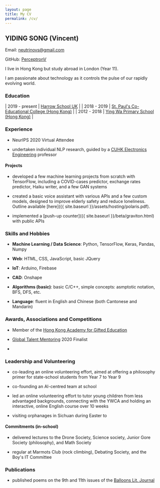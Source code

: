 ```yaml
---
layout: page
title: My CV
permalink: /cv/
---
```



##  YIDING SONG (Vincent)

Email: [neutrinovs@gmail.com](mailto:neutrinovs@gmail.com)

GitHub: [PerceptronV](https://github.com/PerceptronV/)

I live in Hong Kong but study abroad in London (Year 11).

I am passionate about technology as it controls the pulse of our rapidly evolving world.


### Education

| 2019 - present | [Harrow School UK](https://www.harrowschool.org.uk/) |
| 2018 - 2019 | [St. Paul's Co-Educational College (Hong Kong)](https://www.spcc.edu.hk/) |
| 2012 - 2018 | [Ying Wa Primary School (Hong Kong)](https://www.yingwaps.edu.hk/) |


### Experience

* NeurIPS 2020 Virtual Attendee

* undertaken individual NLP research, guided by a [CUHK Electronics Engineering](http://www.ee.cuhk.edu.hk/en-gb/) professor


#### Projects

* developed a few machine learning projects from scratch with TensorFlow, including a COVID-cases predictor, exchange rates predictor, Haiku writer, and a few GAN systems

* created a basic voice assistant with various APIs and a few custom models, designed to improve elderly safety and reduce loneliness. Outline available [here]({{ site.baseurl }}/assets/hosting/polaris.pdf).

* implemented a [push-up counter]({{ site.baseurl }}/beta/graviton.html) with public APIs


### Skills and Hobbies

* __Machine Learning / Data Science__: Python, TensorFlow, Keras, Pandas, Numpy

* __Web__: HTML, CSS, JavaScript, basic JQuery

* __IoT__: Arduino, Firebase

* __CAD__: Onshape

* __Algorithms (basic)__: basic C/C++, simple concepts: asmptotic notation, BFS, DFS, etc.

* __Language__: fluent in English and Chinese (both Cantonese and Mandarin)


### Awards, Associations and Competitions

* Member of the [Hong Kong Academy for Gifted Education](https://www.hkage.org.hk/en/)

* [Global Talent Mentoring](https://globaltalentmentoring.org/) 2020 Finalist

* 


### Leadership and Volunteering

* co-leading an online volunteering effort, aimed at offering a philosophy primer for state-school students from Year 7 to Year 9

* co-founding an AI-centred team at school

* led an online volunteering effort to tutor young children from less advantaged backgrounds, connecting with the YWCA and holding an interactive, online English course over 10 weeks

* visiting orphanages in Sichuan during Easter to 


#### Commitments (in-school)

* delivered lectures to the Drone Society, Science society, Junior Gore Society (philosophy), and Math Society

* regular at Marmots Club (rock climbing), Debating Society, and the Boy's IT Committee


### Publications

* published poems on the 9th and 11th issues of the [Balloons Lit. Journal](https://www.balloons-lit-journal.com/)
